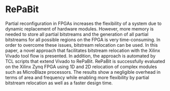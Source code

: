 # RePaBit

Partial reconfiguration in FPGAs increases the flexibility of a system due to dynamic replacement of hardware modules. However, more memory is needed to store all partial bitstreams and the generation of all partial bitstreams for all possible regions on the FPGA is very time-consuming. In order to overcome these issues, bitstream relocation can be used. In this paper, a novel approach that facilitates bitstream relocation with the Xilinx Vivado tool flow is presented. In addition, the approach is automated by TCL scripts that extend Vivado to RePaBit. RePaBit is successfully evaluated on the Xilinx Zynq FPGA using 1D and 2D relocation of complex modules such as MicroBlaze processors. The results show a negligible overhead in terms of area and frequency while enabling more flexibility by partial bitstream relocation as well as a faster design time.